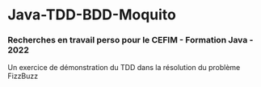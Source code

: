 # Java-TDD-BDD-Moquito
### Recherches en travail perso pour le CEFIM - Formation Java - 2022
Un exercice de démonstration du TDD dans la résolution du problème FizzBuzz
